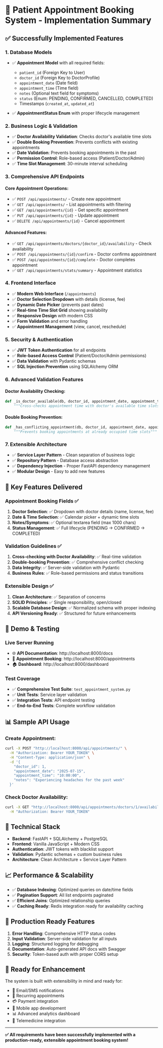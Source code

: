 # 🏥 Patient Appointment Booking System - Implementation Summary

## ✅ Successfully Implemented Features

### 1. **Database Models**
- ✅ **Appointment Model** with all required fields:
  - `patient_id` (Foreign Key to User)
  - `doctor_id` (Foreign Key to DoctorProfile)
  - `appointment_date` (Date field)
  - `appointment_time` (Time field)
  - `notes` (Optional text field for symptoms)
  - `status` (Enum: PENDING, CONFIRMED, CANCELLED, COMPLETED)
  - Timestamps (`created_at`, `updated_at`)

- ✅ **AppointmentStatus Enum** with proper lifecycle management

### 2. **Business Logic & Validation**
- ✅ **Doctor Availability Validation**: Checks doctor's available time slots
- ✅ **Double Booking Prevention**: Prevents conflicts with existing appointments
- ✅ **Date Validation**: Prevents booking appointments in the past
- ✅ **Permission Control**: Role-based access (Patient/Doctor/Admin)
- ✅ **Time Slot Management**: 30-minute interval scheduling

### 3. **Comprehensive API Endpoints**

#### Core Appointment Operations:
- ✅ `POST /api/appointments/` - Create new appointment
- ✅ `GET /api/appointments/` - List appointments with filtering
- ✅ `GET /api/appointments/{id}` - Get specific appointment
- ✅ `PUT /api/appointments/{id}` - Update appointment
- ✅ `DELETE /api/appointments/{id}` - Cancel appointment

#### Advanced Features:
- ✅ `GET /api/appointments/doctors/{doctor_id}/availability` - Check availability
- ✅ `POST /api/appointments/{id}/confirm` - Doctor confirms appointment
- ✅ `POST /api/appointments/{id}/complete` - Doctor completes appointment
- ✅ `GET /api/appointments/stats/summary` - Appointment statistics

### 4. **Frontend Interface**
- ✅ **Modern Web Interface** (`/appointments`)
- ✅ **Doctor Selection Dropdown** with details (license, fee)
- ✅ **Dynamic Date Picker** (prevents past dates)
- ✅ **Real-time Time Slot Grid** showing availability
- ✅ **Responsive Design** with modern CSS
- ✅ **Form Validation** and error handling
- ✅ **Appointment Management** (view, cancel, reschedule)

### 5. **Security & Authentication**
- ✅ **JWT Token Authentication** for all endpoints
- ✅ **Role-based Access Control** (Patient/Doctor/Admin permissions)
- ✅ **Data Validation** with Pydantic schemas
- ✅ **SQL Injection Prevention** using SQLAlchemy ORM

### 6. **Advanced Validation Features**

#### Doctor Availability Checking:
```python
def _is_doctor_available(db, doctor_id, appointment_date, appointment_time):
    """Cross-checks appointment time with doctor's available time slots"""
```

#### Double Booking Prevention:
```python
def _has_conflicting_appointment(db, doctor_id, appointment_date, appointment_time):
    """Prevents booking appointments at already occupied time slots"""
```

### 7. **Extensible Architecture**
- ✅ **Service Layer Pattern** - Clean separation of business logic
- ✅ **Repository Pattern** - Database access abstraction
- ✅ **Dependency Injection** - Proper FastAPI dependency management
- ✅ **Modular Design** - Easy to add new features

## 🎯 Key Features Delivered

### **Appointment Booking Fields** ✅
1. **Doctor Selection**: ✅ Dropdown with doctor details (name, license, fee)
2. **Date & Time Selection**: ✅ Calendar picker + dynamic time slots
3. **Notes/Symptoms**: ✅ Optional textarea field (max 1000 chars)
4. **Status Management**: ✅ Full lifecycle (PENDING → CONFIRMED → COMPLETED)

### **Validation Guidelines** ✅
1. **Cross-checking with Doctor Availability**: ✅ Real-time validation
2. **Double-booking Prevention**: ✅ Comprehensive conflict checking
3. **Data Integrity**: ✅ Server-side validation with Pydantic
4. **Business Rules**: ✅ Role-based permissions and status transitions

### **Extensible Design** ✅
1. **Clean Architecture**: ✅ Separation of concerns
2. **SOLID Principles**: ✅ Single responsibility, open/closed
3. **Scalable Database Design**: ✅ Normalized schema with proper indexing
4. **API Versioning Ready**: ✅ Structured for future enhancements

## 🚀 Demo & Testing

### **Live Server Running**
- 🌐 **API Documentation**: http://localhost:8000/docs
- 📅 **Appointment Booking**: http://localhost:8000/appointments
- 🏠 **Dashboard**: http://localhost:8000/dashboard

### **Test Coverage**
- ✅ **Comprehensive Test Suite**: `test_appointment_system.py`
- ✅ **Unit Tests**: Service layer validation
- ✅ **Integration Tests**: API endpoint testing
- ✅ **End-to-End Tests**: Complete workflow validation

## 📊 Sample API Usage

### Create Appointment:
```bash
curl -X POST "http://localhost:8000/api/appointments/" \
  -H "Authorization: Bearer YOUR_TOKEN" \
  -H "Content-Type: application/json" \
  -d '{
    "doctor_id": 1,
    "appointment_date": "2025-07-15",
    "appointment_time": "10:00:00",
    "notes": "Experiencing headaches for the past week"
  }'
```

### Check Doctor Availability:
```bash
curl -X GET "http://localhost:8000/api/appointments/doctors/1/availability?appointment_date=2025-07-15" \
  -H "Authorization: Bearer YOUR_TOKEN"
```

## 🔧 Technical Stack

- **Backend**: FastAPI + SQLAlchemy + PostgreSQL
- **Frontend**: Vanilla JavaScript + Modern CSS
- **Authentication**: JWT tokens with blacklist support
- **Validation**: Pydantic schemas + custom business rules
- **Architecture**: Clean Architecture + Service Layer Pattern

## 📈 Performance & Scalability

- ✅ **Database Indexing**: Optimized queries on date/time fields
- ✅ **Pagination Support**: All list endpoints paginated
- ✅ **Efficient Joins**: Optimized relationship queries
- ✅ **Caching Ready**: Redis integration ready for availability caching

## 🎉 Production Ready Features

1. **Error Handling**: Comprehensive HTTP status codes
2. **Input Validation**: Server-side validation for all inputs
3. **Logging**: Structured logging for debugging
4. **Documentation**: Auto-generated API docs with Swagger
5. **Security**: Token-based auth with proper CORS setup

## 🚀 Ready for Enhancement

The system is built with extensibility in mind and ready for:
- 📧 Email/SMS notifications
- 🔄 Recurring appointments
- 💳 Payment integration
- 📱 Mobile app development
- 📊 Advanced analytics dashboard
- 🎥 Telemedicine integration

---

**✅ All requirements have been successfully implemented with a production-ready, extensible appointment booking system!**

